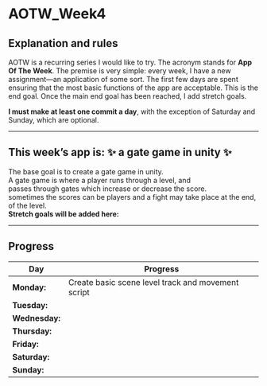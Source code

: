 # AOTW_Week4

## Explanation and rules

AOTW is a recurring series I would like to try. The acronym stands for **App Of The Week**.
The premise is very simple: every week, I have a new assignment—an application of some sort.
The first few days are spent ensuring that the most basic functions of the app are acceptable.
This is the end goal. Once the main end goal has been reached, I add stretch goals.

**I must make at least one commit a day**, with the exception of Saturday and Sunday, which are optional.

---

## This week’s app is: :sparkles: a gate game in unity :sparkles:
The base goal is to create a gate game in unity.  
A gate game is where a player runs through a level, and   
passes through gates which increase or decrease the score.   
sometimes the scores can be players and a fight may take place at the end,  
of the level.  
**Stretch goals will be added here:**  

---


## Progress
| **Day**       | **Progress**                                                   |
|---------------|----------------------------------------------------------------|
| **Monday:**   | Create basic scene level track and movement script             |
| **Tuesday:**  |                                                                |
| **Wednesday:**|                                                                |
| **Thursday:** |                                                                |
| **Friday:**   |                                                                |
| **Saturday:** |                                                                |
| **Sunday:**   |                                                                |
